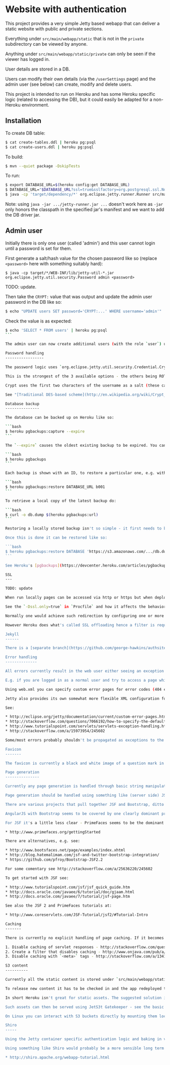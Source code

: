 Website with authentication
===========================

This project provides a very simple Jetty based webapp that can deliver a static website with public and private sections.

Everything under `src/main/webapp/static` that is not in the `private` subdirectory can be viewed by anyone.

Anything under `src/main/webapp/static/private` can only be seen if the viewer has logged in.

User details are stored in a DB.

Users can modify their own details (via the `/userSettings` page) and the admin user (see below) can create, modify and delete users.

This project is intended to run on Heroku and has some Heroku specific logic (related to accessing the DB), but it could easily be adapted for a non-Heroku environment.

Installation
------------

To create DB table:

```bash
$ cat create-tables.ddl | heroku pg:psql
$ cat create-users.ddl | heroku pg:psql
```

To build:

```bash
$ mvn --quiet package -DskipTests
```

To run:

```bash
$ export DATABASE_URL=$(heroku config:get DATABASE_URL)
$ DATABASE_URL="$DATABASE_URL?ssl=true&sslfactory=org.postgresql.ssl.NonValidatingFactory"
$ java -cp 'target/dependency/*' org.eclipse.jetty.runner.Runner src/main/config/etc/root-context.xml
```

Note: using `java -jar .../jetty-runner.jar ...` doesn't work here as `-jar` only honors the classpath in the specified jar's manifest and we want to add the DB driver jar.

Admin user
----------

Initially there is only one user (called 'admin') and this user cannot login until a password is set for them.

First generate a salt/hash value for the chosen password like so (replace `<password>` here with something suitably hard):
```
$ java -cp target/*/WEB-INF/lib/jetty-util-*.jar org.eclipse.jetty.util.security.Password admin <password>
```
TODO: update.

Then take the `CRYPT:` value that was output and update the admin user password in the DB like so:
```bash
$ echo "UPDATE users SET password='CRYPT:...' WHERE username='admin'" | heroku pg:psql
```

Check the value is as expected:
````bash
$ echo 'SELECT * FROM users' | heroku pg:psql
```

The admin user can now create additional users (with the role `user`) using the page `/users`.

Password handling
-----------------

The password logic uses `org.eclipse.jetty.util.security.Credential.Crypt.crypt(String, String)`.

This is the strongest of the 3 available options - the others being ROT13 like obfuscation and MD5 hashing.

Crypt uses the first two characters of the username as a salt (these can be seen at the start of the generated values) and encrypts the password using DES.

See "[Traditional DES-based scheme](http://en.wikipedia.org/wiki/Crypt_%28C%29#Traditional_DES-based_scheme)" on Wikipedia for more information.

Database backup
---------------

The database can be backed up on Heroku like so:

```bash
$ heroku pgbackups:capture --expire
```

The `--expire` causes the oldest existing backup to be expired. You can list the backups that Heroku is maintaining for you like so:

```bash
$ heroku pgbackups
```

Each backup is shown with an ID, to restore a particular one, e.g. with ID b001, do:

```bash
$ heroku pgbackups:restore DATABASE_URL b001
```

To retrieve a local copy of the latest backup do:

```bash
$ curl -o db.dump $(heroku pgbackups:url)
```

Restoring a locally stored backup isn't so simple - it first needs to be made available via a publicly accessable URL, e.g. a temporary Amazon S3 URL.

Once this is done it can be restored like so:

```bash
$ heroku pgbackups:restore DATABASE 'https://s3.amazonaws.com/.../db.dump'
```

See Heroku's [pgbackups](https://devcenter.heroku.com/articles/pgbackups) and [import/export](https://devcenter.heroku.com/articles/heroku-postgres-import-export) pages for more details.

SSL
---

TODO: update

When run locally pages can be accessed via http or https but when deployed to Heroku all non-https requests are redirected to https.

See the `-Dssl.only=true` in `Procfile` and how it affects the behavior of the class `HttpsRedirectFilter`.

Normally one would achieve such redirection by configuring one or more `CONFIDENTIAL` `transport-guarantee` constraints in `web.xml` along with some container specific configuration, e.g. as described [here](http://wiki.eclipse.org/Jetty/Howto/Configure_SSL#Redirecting_http_requests_to_https) in the Jetty wiki.

However Heroku does what's called SSL offloading hence a filter is required rather than a security constraint.

Jekyll
------

There is a [separate branch](https://github.com/george-hawkins/authsite/tree/jekyll) that uses Jekyll to build the website, see the [`src/main/jekyll` directory](https://github.com/george-hawkins/authsite/tree/jekyll/src/main/jekyll) on that branch and the [`HEROKU.md` file](https://github.com/george-hawkins/authsite/blob/jekyll/HEROKU.md) that describes the extra steps needed when using Jekyll with Heroku.

Error handling
--------------

All errors currently result in the web user either seeing an exception stack trace or a very basic default error screen.

E.g. if you are logged in as a normal user and try to access a page which require the admin role you'll see the cryptic default error page provided by jetty.

Using web.xml you can specify custom error pages for error codes (404 etc.) and exceptions (ServletException, arbitrary runtime exceptions).

Jetty also provides its own somewhat more flexible XML configuration for this.

See:

* http://eclipse.org/jetty/documentation/current/custom-error-pages.html
* http://stackoverflow.com/questions/7066192/how-to-specify-the-default-error-page-in-web-xml
* http://www.tutorialspoint.com/servlets/servlets-exception-handling.htm
* http://stackoverflow.com/a/15973954/245602

Some/most errors probably shouldn't be propagated as exceptions to the web user and should be better handled in the code.

Favicon
-------

The favicon is currently a black and white image of a question mark in a box and was generated using favicon generator as per [SO](http://stackoverflow.com/a/19590415/245602).

Page generation
---------------

Currently any page generation is handled through basic string manipulation without the help of any templating library or such like.

Page generation should be handled using something like (server side) JSF and/or (client side) AngularJS.

There are various projects that pull together JSF and Bootstrap, ditto for AngularJS.

AngularJS with Bootstrap seems to be covered by one clearly dominant project - http://angular-ui.github.io/bootstrap/

For JSF it's a little less clear - PrimeFaces seems to be the dominant modern JSF library and it supports a Bootstrap theme:

* http://www.primefaces.org/gettingStarted

There are alternatives, e.g. see:

* http://www.bootsfaces.net/page/examples/index.xhtml
* http://blog.hatemalimam.com/jsf-and-twitter-bootstrap-integration/
* https://github.com/pfroy/Bootstrap-JSF2.2

For some comentary see http://stackoverflow.com/a/25636220/245602

To get started with JSF see:

* http://www.tutorialspoint.com/jsf/jsf_quick_guide.htm
* http://docs.oracle.com/javaee/6/tutorial/doc/gjaam.html
* http://docs.oracle.com/javaee/7/tutorial/jsf-page.htm

See also the JSF 2 and PrimeFaces tutorials at:

* http://www.coreservlets.com/JSF-Tutorial/jsf2/#Tutorial-Intro

Caching
-------

There is currently no explicit handling of page caching. If it becomes an issues you can:

1. Disable caching of servlet responses - http://stackoverflow.com/questions/3413036/http-response-caching
2. Create a filter that disables caching - http://www.onjava.com/pub/a/onjava/2004/03/03/filters.html
3. Disable caching with `<meta>` tags - http://stackoverflow.com/a/1341133/245602

S3 content
----------

Currently all the static content is stored under `src/main/webapp/static`.

To release new content it has to be checked in and the app redeployed to Heroku.

In short Heroku isn't great for static assets. The suggested solution is store them insteads on S3 and protect them with "query string authorization".

Such assets can then be served using JetS3t Gatekeeper - see the basic authorization section of http://www.jets3t.org/applications/gatekeeper-concepts.html

On Linux you can interact with S3 buckets directly by mounting them locally using [s3fs-fuse](https://github.com/s3fs-fuse/s3fs-fuse/wiki/Fuse-Over-Amazon).

Shiro
-----

Using the Jetty container specific authentication logic and baking in various bits of user management stuff around it just for this project was probably a bad idea.

Using something like Shiro would probably be a more sensible long term approach:

* http://shiro.apache.org/webapp-tutorial.html
